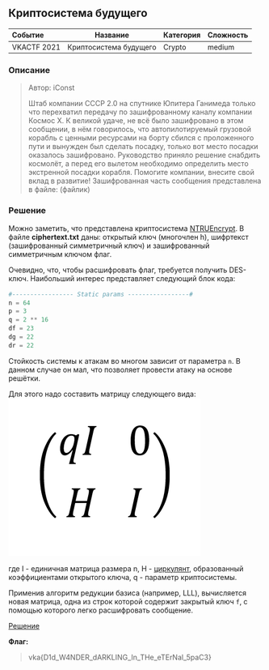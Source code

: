 ## Криптосистема будущего

| Событие | Название | Категория | Сложность |
| :------ | ---- | ---- | ---- |
| VKACTF 2021 | Криптосистема будущего | Crypto | medium |

### Описание

> Автор: iConst
>
>Штаб компании СССР 2.0 на спутнике Юпитера Ганимеда только что перехватил передачу по зашифрованному каналу компании Космос Х. К великой удаче, не всё было зашифровано в этом сообщении, в нём говорилось, что автопилотируемый грузовой корабль с ценными ресурсами на борту сбился с проложенного пути и вынужден был сделать посадку, только вот место посадки оказалось зашифровано. Руководство приняло решение снабдить космолёт, а перед его вылетом необходимо определить место экстренной посадки корабля. Помогите компании, внесите свой вклад в развитие! Зашифрованная часть сообщения представлена в файле:
(файлик)  

### Решение

Можно заметить, что представлена криптосистема [NTRUEncrypt](https://ru.wikipedia.org/wiki/NTRUEncrypt). В файле **ciphertext.txt** даны: открытый ключ (многочлен h), шифртекст (зашифрованный симметричный ключ) и зашифрованный симметричным ключом флаг. 

Очевидно, что, чтобы расшифровать флаг, требуется получить DES-ключ. 
Наибольший интерес представляет следующий блок кода: 

```python 
#----------------- Static params -----------------#
n = 64
p = 3
q = 2 ** 16
df = 23
dg = 22
dr = 22
```

Стойкость системы к атакам во многом зависит от параметра `n`. В данном случае он мал, что позволяет провести атаку на основе решётки. 


Для этого надо составить матрицу следующего вида: 
![](images/mat.PNG)

где I - единичная матрица размера n, H - [циркулянт](https://ru.wikipedia.org/wiki/%D0%A6%D0%B8%D1%80%D0%BA%D1%83%D0%BB%D1%8F%D0%BD%D1%82), образованный коэффициентами открытого ключа, q - параметр криптосистемы.

Применив алгоритм редукции базиса (например, LLL), вычисляется новая матрица, одна из строк которой содержит закрытый ключ `f`, с помощью которого легко расшифровать сообщение. 

[Решение](solve.sage)

**Флаг:**

> vka{D1d_W4NDER_dARKLING_In_THe_eTErNal_5paC3}
